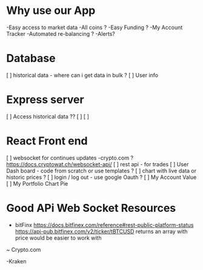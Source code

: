 # Why use our App

-Easy access to market data
-All coins ?
-Easy Funding ?
-My Account Tracker
-Automated re-balancing ?
-Alerts?

# Database

[ ] historical data - where can i get data in bulk ?
[ ] User info

# Express server

[ ] Access historical data ??
[ ]
[ ]

# React Front end

[ ] websocket for continues updates -crypto.com ? https://docs.cryptowat.ch/websocket-api/
[ ] rest api - for trades
[ ] User Dash board - code from scratch or use templates ?
[ ] chart with live data or historic prices ?
[ ] login / log out - use google Oauth ?
[ ] My Account Value
[ ] My Portfolio Chart Pie

# Good APi Web Socket Resources

- bitFinx
  https://docs.bitfinex.com/reference#rest-public-platform-status
  https://api-pub.bitfinex.com/v2/ticker/tBTCUSD
  returns an array with price would be easier to work with

~ Crypto.com

-Kraken
